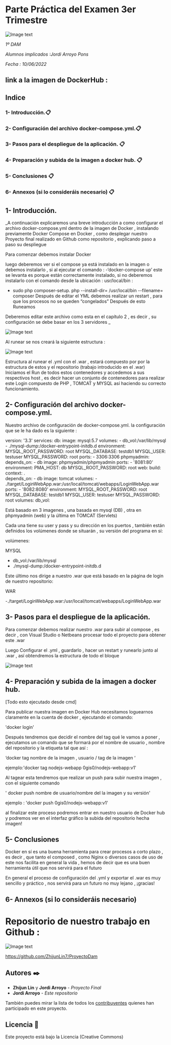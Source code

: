 # Parte Práctica del Examen 3er Trimestre

![Image text](https://github.com/ENGB02/Despliegue-de-Proyecto-Final-1-DAM-Sistemas-Informaticos-Jordi-Arroyo/blob/main/img/docker-compose-1.png)



_1º DAM_

_Alumnos implicados :Jordi Arroyo Pons_ 

_Fecha : 10/06/2022_

## link a la imagen de DockerHub :


## Indice 

### 1- Introducción.📋
### 2- Configuración del archivo docker-compose.yml.📋
### 3- Pasos para el despliegue de la aplicación. 📋
### 4- Preparación y subida de la imagen a docker hub. 📋
### 5- Conclusiones 📋
### 6- Annexos (si lo consideráis necesario) 📋

## 1- Introducción.

_A continuación explicaremos una breve introducción a como configurar el archivo docker-compose.yml dentro de la imagen de Docker , instalando previamente Docker Compose en Docker , como desplegar nuestro Proyecto final realizado en Github como repositorio , explicando paso a paso su despliegue 

Para comenzar debemos instalar Docker

luego deberemos ver si el compose ya está instalado en la imagen o debemos instalarlo , si al ejecutar el comando : 
-‘docker-compose up’ este se levanta es porque están correctamente instalado,
si no deberemos instalarlo con el comando desde la ubicación : usr/local/bin :
- sudo php composer-setup. php --install-dir= /usr/local/bin --filename= composer
Después de editar el YML debemos realizar un restart , para que los procesos no se queden “congelados” 
Después de esto Runeamos

Deberemos editar este archivo como esta en el capítulo 2 , es decir , su configuración se debe basar en los 3 servidores _

![Image text](https://github.com/ENGB02/Despliegue-de-Proyecto-Final-1-DAM-Sistemas-Informaticos-Jordi-Arroyo/blob/main/img/estructura%20del%20trabajo%20en%20si.PNG) 

Al runear se nos creará la siguiente estructura :

![Image text](https://github.com/ENGB02/Despliegue-de-Proyecto-Final-1-DAM-Sistemas-Informaticos-Jordi-Arroyo/blob/main/img/estructura%20al%20runear%20el%20yaml.PNG) 

Estructura al runear el .yml con el .war , estará compuesto por por la estructura de estos y el repositorio (trabajo introducido en el .war)
Iniciamos el Run de todos estos contenedores y accedemos a sus respectivos host , es decir hacer un conjunto de contenedores para realizar este Login compuesto de PHP , TOMCAT y MYSQL así haciendo su correcto funcionamiento.

## 2- Configuración del archivo docker-compose.yml.

Nuestro archivo de configuración de docker-compose.yml. 
la configuración que se le ha dado es la siguiente :

version: '3.3'
services:
   db:
     image: mysql:5.7
     volumes:
       - db_vol:/var/lib/mysql
       - ./mysql-dump:/docker-entrypoint-initdb.d
     environment:
       MYSQL_ROOT_PASSWORD: root
       MYSQL_DATABASE: testdb1
       MYSQL_USER: testuser
       MYSQL_PASSWORD: root
     ports:
       - 3306:3306
   phpmyadmin:
    depends_on:
      - db
    image: phpmyadmin/phpmyadmin
    ports:
      - '8081:80'
    environment:
      PMA_HOST: db
      MYSQL_ROOT_PASSWORD: root
   web:
    build:
      context: .      
    depends_on:
      - db
    image: tomcat
    volumes:
            - ./target/LoginWebApp.war:/usr/local/tomcat/webapps/LoginWebApp.war
    ports:
      - '8082:8080'
    environment:
      MYSQL_ROOT_PASSWORD: root
      MYSQL_DATABASE: testdb1
      MYSQL_USER: testuser
      MYSQL_PASSWORD: root
volumes:
    db_vol:  


Está basado en 3 imagenes , una basada en mysql (DB) , otra en phpmyadmin (web)  y la última en TOMCAT (Servlets)

Cada una tiene su user y pass y su dirección en los puertos , también están definidos los volúmenes donde se situarán , su versión del programa en sí: 

volúmenes:

MYSQL

- db_vol:/var/lib/mysql
- ./mysql-dump:/docker-entrypoint-initdb.d

Este último nos dirige a nuestro .war que está basado en la página de login de nuestro repositorio: 

WAR

-./target/LoginWebApp.war:/usr/local/tomcat/webapps/LoginWebApp.war


## 3- Pasos para el despliegue de la aplicación.


Para comenzar debemos realizar nuestro .war para subir al compose , es decir , con Visual Studio o Netbeans procesar todo el proyecto para obtener este .war

Luego Configurar el .yml , guardarlo , hacer un restart y runearlo junto al .war , así obtendremos la estructura de todo el bloque 

![Image text](https://github.com/ENGB02/Despliegue-de-Proyecto-Final-1-DAM-Sistemas-Informaticos-Jordi-Arroyo/blob/main/img/estructura%20al%20runear%20el%20yaml.PNG)

## 4- Preparación y subida de la imagen a docker hub.

[Todo esto ejecutado desde cmd]

Para publicar nuestra imagen en Docker Hub necesitamos loguearnos claramente en la cuenta de docker , ejecutando el comando:

'docker login'

Después tendremos que decidir el nombre del tag qué le vamos a poner , ejecutamos un comando que se formará por el nombre de usuario , nombre del repositorio y la etiqueta tal que así : 

‘docker tag nombre de la imagen , usuario / tag de la imagen ‘ 

ejemplo:'docker tag nodejs-webapp 0gis0/nodejs-webapp:v1'

Al tagear esta tendremos que realizar un push para subir nuestra imagen , con el siguiente comando 

' docker push nombre de usuario/nombre del la imagen y su versión' 

ejemplo : 'docker push 0gis0/nodejs-webapp:v1'

al finalizar este proceso podremos entrar en nuestro usuario de Docker hub y podremos ver en el interfaz gráfico la subida del repositorio hecha imagen! 


## 5- Conclusiones

Docker en sí es una buena herramienta para crear procesos a corto plazo , es decir , que tanto el composed , como Nginx o diversos casos de uso de este nos facilita en general la vida , hemos de decir que es una buen herramienta útil que nos servirá para el futuro 

En general el proceso de configuración del .yml y exportar el .war es muy sencillo y práctico , nos servirá para un futuro no muy lejano , ¡gracias!

## 6- Annexos (si lo consideráis necesario)

# Repositorio de nuestro trabajo en Github :  

![Image text](https://github.com/ENGB02/Despliegue-de-Proyecto-Final-1-DAM-Sistemas-Informaticos-Jordi-Arroyo/blob/main/img/github.PNG)

https://github.com/ZhijunLin7/ProyectoDam



## Autores ✒️

* **Zhijun Lin** y **Jordi Arroyo** - *Proyecto Final* 
* **Jordi Arroyo** - *Este repositorio* 

También puedes mirar la lista de todos los [contribuyentes](https://github.com/your/project/contributors) quíenes han participado en este proyecto. 

## Licencia 📄

Este proyecto está bajo la Licencia (Creative Commons) 




